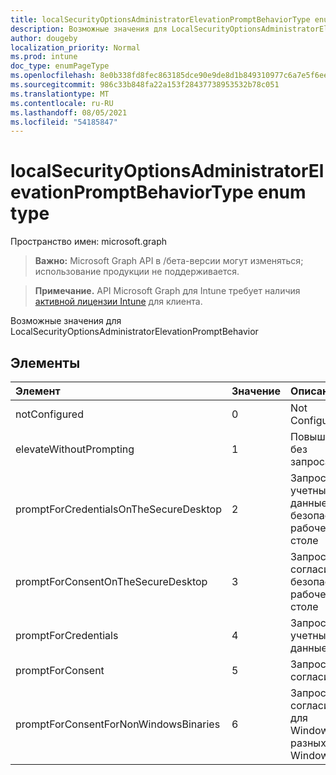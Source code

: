 ```yaml
---
title: localSecurityOptionsAdministratorElevationPromptBehaviorType enum type
description: Возможные значения для LocalSecurityOptionsAdministratorElevationPromptBehavior
author: dougeby
localization_priority: Normal
ms.prod: intune
doc_type: enumPageType
ms.openlocfilehash: 8e0b338fd8fec863185dce90e9de8d1b849310977c6a7e5f6ee0cfe070ef2d0e
ms.sourcegitcommit: 986c33b848fa22a153f28437738953532b78c051
ms.translationtype: MT
ms.contentlocale: ru-RU
ms.lasthandoff: 08/05/2021
ms.locfileid: "54185847"
---
```

# <a name="localsecurityoptionsadministratorelevationpromptbehaviortype-enum-type"></a>localSecurityOptionsAdministratorElevationPromptBehaviorType enum type

Пространство имен: microsoft.graph

> **Важно:** Microsoft Graph API в /бета-версии могут изменяться; использование продукции не поддерживается.

> **Примечание.** API Microsoft Graph для Intune требует наличия [активной лицензии Intune](https://go.microsoft.com/fwlink/?linkid=839381) для клиента.

Возможные значения для LocalSecurityOptionsAdministratorElevationPromptBehavior

## <a name="members"></a>Элементы
|Элемент|Значение|Описание|
|:---|:---|:---|
|notConfigured|0|Not Configured|
|elevateWithoutPrompting|1 |Повышение без запроса.|
|promptForCredentialsOnTheSecureDesktop|2|Запрос на учетные данные на безопасном рабочем столе|
|promptForConsentOnTheSecureDesktop|3 |Запрос на согласие на безопасном рабочем столе|
|promptForCredentials|4 |Запрос на учетные данные|
|promptForConsent|5 |Запрос на согласие|
|promptForConsentForNonWindowsBinaries|6 |Запрос на согласие для Windows разных Windows|




